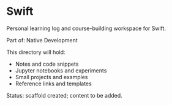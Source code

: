 # Swift

Personal learning log and course-building workspace for Swift.

Part of: Native Development

This directory will hold:
- Notes and code snippets
- Jupyter notebooks and experiments
- Small projects and examples
- Reference links and templates

Status: scaffold created; content to be added.
